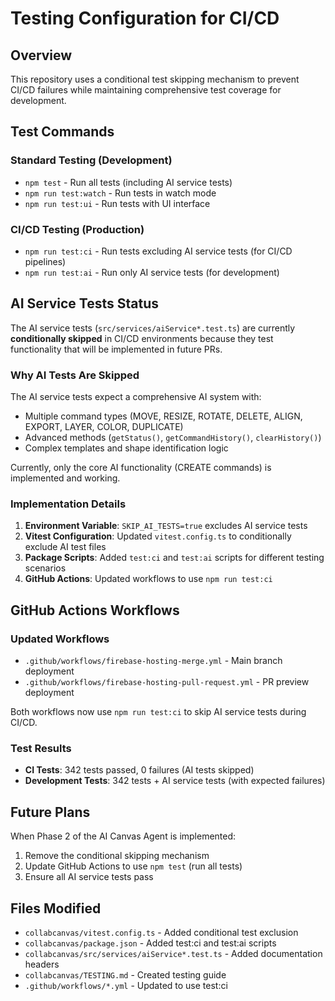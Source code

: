 # Testing Configuration for CI/CD

## Overview

This repository uses a conditional test skipping mechanism to prevent CI/CD failures while maintaining comprehensive test coverage for development.

## Test Commands

### Standard Testing (Development)
- `npm test` - Run all tests (including AI service tests)
- `npm run test:watch` - Run tests in watch mode
- `npm run test:ui` - Run tests with UI interface

### CI/CD Testing (Production)
- `npm run test:ci` - Run tests excluding AI service tests (for CI/CD pipelines)
- `npm run test:ai` - Run only AI service tests (for development)

## AI Service Tests Status

The AI service tests (`src/services/aiService*.test.ts`) are currently **conditionally skipped** in CI/CD environments because they test functionality that will be implemented in future PRs.

### Why AI Tests Are Skipped

The AI service tests expect a comprehensive AI system with:
- Multiple command types (MOVE, RESIZE, ROTATE, DELETE, ALIGN, EXPORT, LAYER, COLOR, DUPLICATE)
- Advanced methods (`getStatus()`, `getCommandHistory()`, `clearHistory()`)
- Complex templates and shape identification logic

Currently, only the core AI functionality (CREATE commands) is implemented and working.

### Implementation Details

1. **Environment Variable**: `SKIP_AI_TESTS=true` excludes AI service tests
2. **Vitest Configuration**: Updated `vitest.config.ts` to conditionally exclude AI test files
3. **Package Scripts**: Added `test:ci` and `test:ai` scripts for different testing scenarios
4. **GitHub Actions**: Updated workflows to use `npm run test:ci`

## GitHub Actions Workflows

### Updated Workflows
- `.github/workflows/firebase-hosting-merge.yml` - Main branch deployment
- `.github/workflows/firebase-hosting-pull-request.yml` - PR preview deployment

Both workflows now use `npm run test:ci` to skip AI service tests during CI/CD.

### Test Results
- **CI Tests**: 342 tests passed, 0 failures (AI tests skipped)
- **Development Tests**: 342 tests + AI service tests (with expected failures)

## Future Plans

When Phase 2 of the AI Canvas Agent is implemented:
1. Remove the conditional skipping mechanism
2. Update GitHub Actions to use `npm test` (run all tests)
3. Ensure all AI service tests pass

## Files Modified

- `collabcanvas/vitest.config.ts` - Added conditional test exclusion
- `collabcanvas/package.json` - Added test:ci and test:ai scripts
- `collabcanvas/src/services/aiService*.test.ts` - Added documentation headers
- `collabcanvas/TESTING.md` - Created testing guide
- `.github/workflows/*.yml` - Updated to use test:ci
